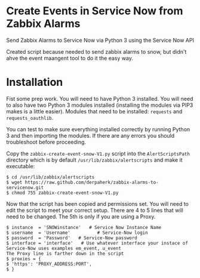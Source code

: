 # Create Events in Service Now from Zabbix Alarms
Send Zabbix Alarms to Service Now via Python 3 using the Service Now API

Created script because needed to send zabbix alarms to snow, but didn't ahve the event maangent tool to do it the easy way.

# Installation
Fist some prep work. You will need to have Python 3 installed. You will need to also have two Python 3 modules installed (installing the modules via PIP3 makes is a little easier). Modules that need to be installed: `requests` and `requests_oauthlib`.

You can test to make sure everything installed correctly by running Python 3 and then importing the modules. If there are any errors you should troubleshoot before proceeding.

Copy the `zabbix-create-event-snow-V1.py` script into the `AlertScriptsPath` 
directory which is by default `/usr/lib/zabbix/alertscripts` and make it executable:

    $ cd /usr/lib/zabbix/alertscripts
    $ wget https://raw.github.com/derpaherk/zabbix-alarms-to-servicenow.git 
    $ chmod 755 zabbix-create-event-snow-V1.py
   
Now that the script has been copied and permissions set. You will need to edit the script to meet your correct setup. 
 There are 4 to 5 lines that will need to be changed. The 5th is only if you are using a Proxy.
    
    $ instance  = 'SNOWinstance'   # Service Now Instance Name
    $ username  = 'Username'          # Service-Now login
    $ password  = 'Password'   # Service-Now password
    $ interface = 'interface'   # Use whatever interface your instace of Service-Now uses examples em_event, u_event
    The Proxy line is farther down in the script
    $ proxies = {
    $ 'https': 'PROXY_ADDRESS:PORT',
    $ }
